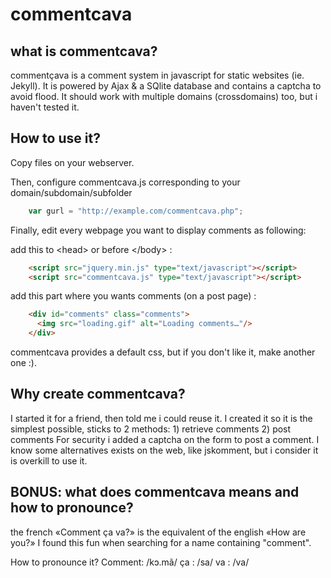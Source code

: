 commentcava
===========

what is commentcava?
-------------

commentçava is a comment system in javascript for static websites (ie. Jekyll). It is powered by Ajax &amp; a SQlite database and contains a captcha to avoid flood.
It should work with multiple domains (crossdomains) too, but i haven't tested it.

How to use it?
-------------
Copy files on your webserver.

Then, configure commentcava.js corresponding to your domain/subdomain/subfolder
```javascript
	var gurl = "http://example.com/commentcava.php";
```

Finally, edit every webpage you want to display comments as following:

add this to &lt;head&gt; or before &lt;/body&gt; :

```html
    <script src="jquery.min.js" type="text/javascript"></script>
    <script src="commentcava.js" type="text/javascript"></script>
```

add this part where you wants comments (on a post page) :

```html
    <div id="comments" class="comments">
      <img src="loading.gif" alt="Loading comments…"/>
    </div>
```

commentcava provides a default css, but if you don't like it, make another one :).

Why create commentcava?
-------------

I started it for a friend, then told me i could reuse it.
I created it so it is the simplest possible, sticks to 2 methods: 1) retrieve comments 2) post comments
For security i added a captcha on the form to post a comment.
I know some alternatives exists on the web, like jskomment, but i consider it is overkill to use it.

BONUS: what does commentcava means and how to pronounce?
-------------

the french «Comment ça va?» is the equivalent of the english «How are you?»
I found this fun when searching for a name containing "comment".

How to pronounce it?
Comment: /kɔ.m&atilde;/
ça     : /sa/
va     : /va/